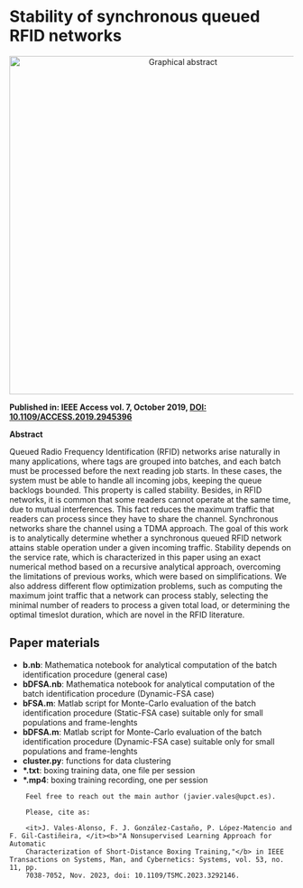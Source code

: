 # Stability of synchronous queued RFID networks

<p align="center">
<img src="https://ieeexplore.ieee.org/ielx7/6287639/8600701/8856209/graphical_abstract/access-gagraphic-2945396.jpg" alt="Graphical abstract" width="600">
</p>

<p>
<b> Published in: IEEE Access vol. 7, October 2019, <a href="https://doi.org/10.1109/ACCESS.2019.2945396"> DOI: 10.1109/ACCESS.2019.2945396 </a> </b> </p>

  
<b> Abstract </b>
<p>
<it>Queued Radio Frequency Identification (RFID) networks arise naturally in many applications, where tags are
grouped into batches, and each batch must be processed before the next reading job starts. In these cases, the
system must be able to handle all incoming jobs, keeping the queue backlogs bounded. This property is called
stability. Besides, in RFID networks, it is common that some readers cannot operate at the same time, due to mutual
interferences. This fact reduces the maximum traffic that readers can process since they have to share the channel.
Synchronous networks share the channel using a TDMA approach. The goal of this work is to analytically determine
whether a synchronous queued RFID network attains stable operation under a given incoming traffic. Stability
depends on the service rate, which is characterized in this paper using an exact numerical method based on a
recursive analytical approach, overcoming the limitations of previous works, which were based on simplifications.
We also address different flow optimization problems, such as computing the maximum joint traffic that a network
can process stably, selecting the minimal number of readers to process a given total load, or determining the
optimal timeslot duration, which are novel in the RFID literature.</it>
</p>


## Paper materials
<ul>
  <li> <b>b.nb</b>: Mathematica notebook for analytical computation of the batch identification procedure (general case)
  <li> <b>bDFSA.nb</b>: Mathematica notebook for analytical computation of the batch identification procedure (Dynamic-FSA case)
  <li> <b>bFSA.m</b>: Matlab script for Monte-Carlo evaluation of the batch identification procedure (Static-FSA case) suitable only for small populations and frame-lenghts
  <li> <b>bDFSA.m</b>: Matlab script for Monte-Carlo evaluation of the batch identification procedure (Dynamic-FSA case) suitable only for small populations and frame-lenghts

  <li> <b>cluster.py</b>: functions for data clustering
      <li> <b>*.txt</b>: boxing training data, one file per session
        <li> <b>*.mp4</b>: boxing training recording, one per session
        </ul>

        Feel free to reach out the main author (javier.vales@upct.es).

        Please, cite as:

        <it>J. Vales-Alonso, F. J. González-Castaño, P. López-Matencio and F. Gil-Castiñeira, </it><b>"A Nonsupervised Learning Approach for Automatic
        Characterization of Short-Distance Boxing Training,"</b> in IEEE Transactions on Systems, Man, and Cybernetics: Systems, vol. 53, no. 11, pp.
        7038-7052, Nov. 2023, doi: 10.1109/TSMC.2023.3292146.

